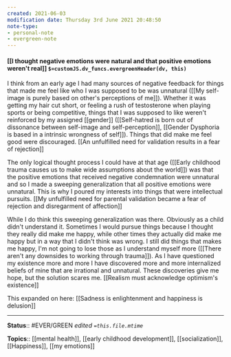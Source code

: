 ```yaml
---
created: 2021-06-03
modification date: Thursday 3rd June 2021 20:48:50
note-type: 
- personal-note
- evergreen-note
---
```


#### [[I thought negative emotions were natural and that positive emotions weren't real]] `$=customJS.dv_funcs.evergreenHeader(dv, this)`

I think from an early age I had many sources of negative feedback for things that made me feel like who I was supposed to be was unnatural ([[My self-image is purely based on other's perceptions of me]]). Whether it was getting my hair cut short, or feeling a rush of testosterone when playing sports or being competitive, things that I was supposed to like weren't reinforced by my assigned [[gender]] ([[Self-hatred is born out of dissonance between self-image and self-perception]], [[Gender Dysphoria is based in a intrinsic wrongness of self]]). Things that did make me feel good were discouraged. [[An unfulfilled need for validation results in a fear of rejection]]

The only logical thought process I could have at that age ([[Early childhood trauma causes us to make wide assumptions about the world]]) was that the positive emotions that received negative condemnation were unnatural and so I made a sweeping generalization that all positive emotions were unnatural. This is why I poured my interests into things that were intellectual pursuits. [[My unfulfilled need for parental validation became a fear of rejection and disregarment of affection]]

While I do think this sweeping generalization was there. Obviously as a child didn't understand it. Sometimes I would pursue things because I thought they really did make me happy, while other times they actually did make me happy but in a way that I didn't think was wrong. I still did things that makes me happy, I'm not going to lose those as I understand myself more ([[There aren't any downsides to working through trauma]]). As I have questioned my existence more and more I have discovered more and more internalized beliefs of mine that are irrational and unnatural. These discoveries give me hope, but the solution scares me. [[Realism must acknowledge optimism's existence]]

This expanded on here: [[Sadness is enlightenment and happiness is delusion]]

---
**Status**:: #EVER/GREEN 
*edited `=this.file.mtime`*

**Topics**:: [[mental health]], [[early childhood development]], [[socialization]], [[Happiness]], [[my emotions]]
	
	

